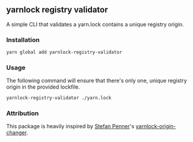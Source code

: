 ## yarnlock registry validator

A simple CLI that validates a yarn.lock contains a unique registry origin.

### Installation

```sh
yarn global add yarnlock-registry-validator
```

### Usage

The following command will ensure that there's only one, unique registry origin in the provided lockfile.

```sh
yarnlock-registry-validator ./yarn.lock
```

### Attribution

This package is heavily inspired by [Stefan Penner](https://github.com/stefanpenner)'s [yarnlock-origin-changer](https://github.com/stefanpenner/yarnlock-origin-changer).
